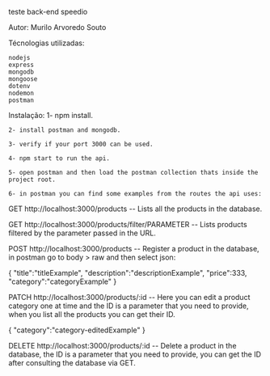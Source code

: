 teste back-end speedio

Autor: Murilo Arvoredo Souto

Técnologias utilizadas:

    nodejs
    express
    mongodb
    mongoose
    dotenv
    nodemon
    postman


Instalação:
    1- npm install.
    
    2- install postman and mongodb.
    
    3- verify if your port 3000 can be used.
    
    4- npm start to run the api.
    
    5- open postman and then load the postman collection thats inside the project root.
    
    6- in postman you can find some examples from the routes the api uses:
    

GET http://localhost:3000/products -- Lists all the products in the database.

GET http://localhost:3000/products/filter/PARAMETER -- Lists products filtered by the parameter passed in the URL.

POST http://localhost:3000/products -- Register a product in the database, in postman go to body > raw and then select json:

{
    "title":"titleExample",
    "description":"descriptionExample",
    "price":333,
    "category":"categoryExample"
}

PATCH http://localhost:3000/products/:id -- Here you can edit a product category one at time and the ID is a parameter that you need to provide, when you list all the products you can get their ID.

{
    "category":"category-editedExample"
}

DELETE http://localhost:3000/products/:id -- Delete a product in the database, the ID is a parameter that you need to provide, you can get the ID after consulting the database via GET.
